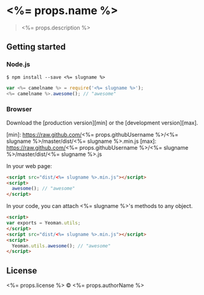 # <%= props.name %>

> <%= props.description %>


## Getting started

### Node.js

```
$ npm install --save <%= slugname %>
```

```js
var <%= camelname %> = require('<%= slugname %>');
<%= camelname %>.awesome(); // "awesome"
```

### Browser

Download the [production version][min] or the [development version][max].

[min]: https://raw.github.com/<%= props.githubUsername %>/<%= slugname %>/master/dist/<%= slugname %>.min.js
[max]: https://raw.github.com/<%= props.githubUsername %>/<%= slugname %>/master/dist/<%= slugname %>.js

In your web page:

```html
<script src="dist/<%= slugname %>.min.js"></script>
<script>
  awesome(); // "awesome"
</script>
```

In your code, you can attach <%= slugname %>'s methods to any object.

```html
<script>
var exports = Yeoman.utils;
</script>
<script src="dist/<%= slugname %>.min.js"></script>
<script>
  Yeoman.utils.awesome(); // "awesome"
</script>
```


## License

<%= props.license %> © <%= props.authorName %>
